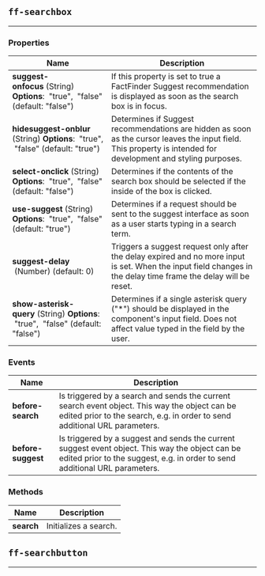 ## `ff-searchbox`
___
### Properties
| Name | Description |
| ---- | ----------- |
| **suggest-onfocus**&nbsp;(String) **Options**: &nbsp;"true", &nbsp;"false" (default: "false") | If this property is set to true a FactFinder Suggest recommendation is displayed as soon as the search box is in focus. |
| **hidesuggest-onblur**&nbsp; (String) **Options**: &nbsp;"true", &nbsp;"false" (default: "true") | Determines if Suggest recommendations are hidden as soon as the cursor leaves the input field. This property is intended for development and styling purposes. |
| **select-onclick**&nbsp;(String) **Options**: &nbsp;"true", &nbsp;"false" (default: "false") | Determines if the contents of the search box should be selected if the inside of the box is clicked. |
| **use-suggest**&nbsp;(String) **Options**: &nbsp;"true", &nbsp;"false" (default: "true") | Determines if a request should be sent to the suggest interface as soon as a user starts typing in a search term. |
| **suggest-delay** &nbsp;(Number) (default: 0) | Triggers a suggest request only after the delay expired and no more input is set. When the input field changes in the delay time frame the delay will be reset. |
| **show-asterisk-query**&nbsp;(String) **Options**: &nbsp;"true", &nbsp;"false" (default: "false") | Determines if a single asterisk query ("*") should be displayed in the component's input field. Does not affect value typed in the field by the user. |

### Events
| Name | Description |
| ---- | ----------- |
| **before-search** | Is triggered by a search and sends the current search event object. This way the object can be edited prior to the search, e.g. in order to send additional URL parameters. |
| **before-suggest** | Is triggered by a suggest and sends the current suggest event object. This way the object can be edited prior to the suggest, e.g. in order to send additional URL parameters. |

### Methods
| Name | Description |
| ---- | ----------- |
| **search** | Initializes a search.|

## `ff-searchbutton`
___
